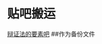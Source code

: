 # 贴吧搬运
[辩证法的要素吧](https://tieba.baidu.com/f?kw=%E8%BE%A9%E8%AF%81%E6%B3%95%E7%9A%84%E8%A6%81%E7%B4%A0&ie=utf-8)
##作为备份文件 
